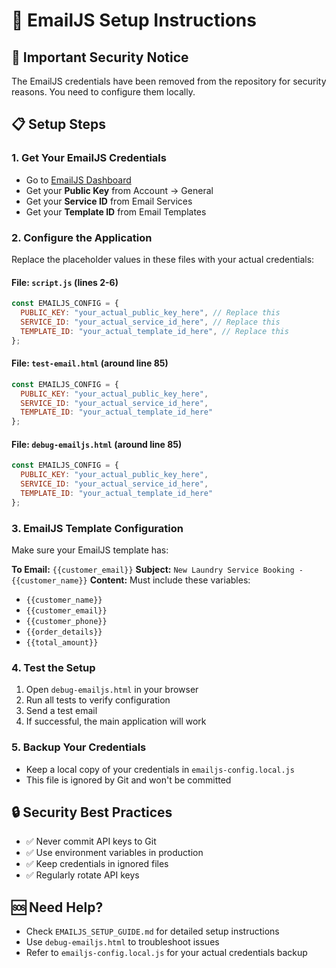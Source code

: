 # 🔐 EmailJS Setup Instructions

## 🚨 Important Security Notice
The EmailJS credentials have been removed from the repository for security reasons. You need to configure them locally.

## 📋 Setup Steps

### 1. **Get Your EmailJS Credentials**
- Go to [EmailJS Dashboard](https://dashboard.emailjs.com/)
- Get your **Public Key** from Account → General
- Get your **Service ID** from Email Services
- Get your **Template ID** from Email Templates

### 2. **Configure the Application**
Replace the placeholder values in these files with your actual credentials:

#### **File: `script.js` (lines 2-6)**
```javascript
const EMAILJS_CONFIG = {
  PUBLIC_KEY: "your_actual_public_key_here", // Replace this
  SERVICE_ID: "your_actual_service_id_here", // Replace this
  TEMPLATE_ID: "your_actual_template_id_here", // Replace this
};
```

#### **File: `test-email.html` (around line 85)**
```javascript
const EMAILJS_CONFIG = {
  PUBLIC_KEY: "your_actual_public_key_here",
  SERVICE_ID: "your_actual_service_id_here", 
  TEMPLATE_ID: "your_actual_template_id_here"
};
```

#### **File: `debug-emailjs.html` (around line 85)**
```javascript
const EMAILJS_CONFIG = {
  PUBLIC_KEY: "your_actual_public_key_here",
  SERVICE_ID: "your_actual_service_id_here",
  TEMPLATE_ID: "your_actual_template_id_here"
};
```

### 3. **EmailJS Template Configuration**
Make sure your EmailJS template has:

**To Email:** `{{customer_email}}`
**Subject:** `New Laundry Service Booking - {{customer_name}}`
**Content:** Must include these variables:
- `{{customer_name}}`
- `{{customer_email}}`
- `{{customer_phone}}`
- `{{order_details}}`
- `{{total_amount}}`

### 4. **Test the Setup**
1. Open `debug-emailjs.html` in your browser
2. Run all tests to verify configuration
3. Send a test email
4. If successful, the main application will work

### 5. **Backup Your Credentials**
- Keep a local copy of your credentials in `emailjs-config.local.js`
- This file is ignored by Git and won't be committed

## 🔒 Security Best Practices
- ✅ Never commit API keys to Git
- ✅ Use environment variables in production
- ✅ Keep credentials in ignored files
- ✅ Regularly rotate API keys

## 🆘 Need Help?
- Check `EMAILJS_SETUP_GUIDE.md` for detailed setup instructions
- Use `debug-emailjs.html` to troubleshoot issues
- Refer to `emailjs-config.local.js` for your actual credentials backup